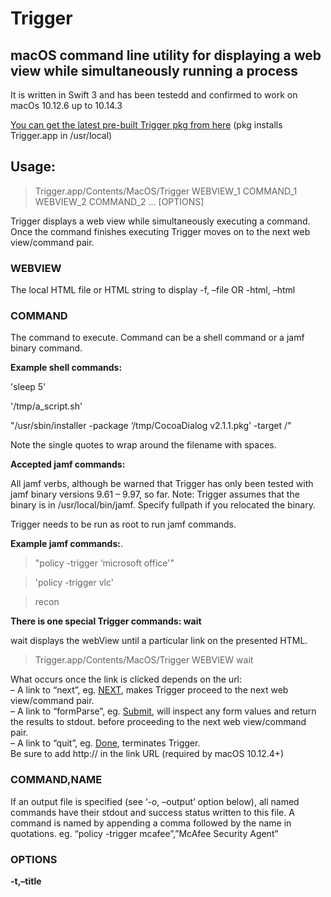 # Trigger
## macOS command line utility for displaying a web view while simultaneously running a process
It is written in Swift 3 and has been testedd and confirmed to work on macOs 10.12.6 up to 10.14.3

[You can get the latest pre-built Trigger pkg from here](https://s3.amazonaws.com/taniacomputer/Trigger+v1.4.pkg) (pkg installs Trigger.app in /usr/local) 

## Usage:

>Trigger.app/Contents/MacOS/Trigger WEBVIEW_1 COMMAND_1 WEBVIEW_2 COMMAND_2 … [OPTIONS]

Trigger displays a web view while simultaneously executing a command. Once the command finishes executing Trigger moves on to the next web view/command pair.

### WEBVIEW
The local HTML file or HTML string to display
-f, –file <path to file>
OR
-html, –html <HTML string>

### COMMAND
The command to execute. Command can be a shell command or a jamf binary command.

**Example shell commands:** 

'sleep 5'

'/tmp/a_script.sh'

"/usr/sbin/installer -package ‘/tmp/CocoaDialog v2.1.1.pkg’ -target /"

Note the single quotes to wrap around the filename with spaces.

**Accepted jamf commands:** 

All jamf verbs, although be warned that Trigger has only been tested with jamf binary versions 9.61 – 9.97, so far.
Note: Trigger assumes that the binary is in /usr/local/bin/jamf. Specify fullpath if you relocated the binary.

Trigger needs to be run as root to run jamf commands.

**Example jamf commands:**. 
>"policy -trigger ‘microsoft office'"  

>'policy -trigger vlc'

>recon

**There is one special Trigger commands: wait** 

wait displays the webView until a particular link on the presented HTML.

>Trigger.app/Contents/MacOS/Trigger WEBVIEW wait 

What occurs once the link is clicked depends on the url:  
– A link to “next”, eg. <a href=”http://next”>NEXT</a>, makes Trigger proceed to the next web view/command pair.  
– A link to “formParse”, eg. <a href=”http://formParse”>Submit</a>, will inspect any form values and return the results to stdout. before proceeding to the next web view/command pair.  
– A link to “quit”, eg. <a href=”http://quit”>Done</a>, terminates Trigger.  
Be sure to add http:// in the link URL (required by macOS 10.12.4+)

### COMMAND,NAME
If an output file is specified (see ‘-o, –output’ option below), all named commands have their stdout and success status written to this file.
A command is named by appending a comma followed by the name in quotations.
eg. “policy -trigger mcafee”,”McAfee Security Agent”

### OPTIONS
**-t,–title <title>**
Title of the Trigger window.
By default there is no title.

**-h, –height <window height>**
Height, in pixels, of content window.
Default height is 320px.

**-w, –width <window width>**
Width, in pixels, of content window.
Must be within the minimum and maximum width of the content window.
Default width is 360px.

**–noTitleBar, –notitlebar**
Hides the titlebar.

**–fullscreen**
Puts the Trigger webView in fullscreen mode, and disables process switching, the dock, the apple menu, the menubar, and although the expose funtion key still works the user will be unable to switch to another application. Shift-command-Q for logout will work.
There is no title bar when in fullscreen mode.

**–blurry**
Applies a blurry overlay to the screen, behind the webView. 
Cannot be used in conjunction with –fullscreen.

**-o, –output <output file fullpath>**
Creates an output html file. All named commands have their results written to it.
  
### EXAMPLES
>/usr/local/Trigger.app/Contents/MacOS/Trigger --file /tmp/power_prompt.html wait --width 800 --height 600

>/usr/local/Trigger.app/Contents/MacOS/Trigger --file /tmp/progress_wheel.html 'sleep 5'

>/usr/local/Trigger.app/Contents/MacOS/Trigger --file /tmp/installing_word.html "jamf policy -trigger 'word 2019'" --width 800 --height 600 --blurry

>/usr/local/Trigger.app/Contents/MacOS/Trigger --file /tmp/installing_word.html "/usr/sbin/installer -package '/tmp/CocoaDialog v2.1.1.pkg' -target /” --fullscreen
